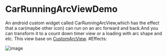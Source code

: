 # CarRunningArcViewDemo
An android custom widget called CarRunningArcView,which has the effect that a car(maybe other icon) can run on an arc forward and back.And you can transform it to a count down timer view or a loading with arc shape and etc.
This view base on [CustomArcView](https://github.com/yuyuyu123/CustomArcView?_blank).
#Effects:

   ![image](https://github.com/yuyuyu123/CarRunningArcViewDemo/blob/master/screenshot.gif)
  
